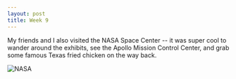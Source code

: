 ```yaml
---
layout: post
title: Week 9
---
```



My friends and I also visited the NASA Space Center -- it was super cool to wander around the exhibits, see the Apollo Mission Control Center, and grab some famous Texas fried chicken on the way back.

![NASA](https://LexiShew.github.io/images/nasa.jpg)